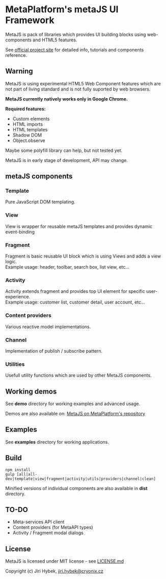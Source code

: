 # MetaPlatform's metaJS UI Framework
MetaJS is pack of libraries which provides UI building blocks using web-components and HTML5 features.

See [official project site](http://code.meta-platform.com/metajs/) for detailed info, tutorials and components reference.

## Warning
MetaJS is using experimental HTML5 Web Component features which are not part of living standard and is not fully suported by web browsers.

**MetaJS currently natively works only in Google Chrome.**

**Required features:**
- Custom elements
- HTML imports
- HTML templates
- Shadow DOM
- Object.observe

Maybe some polyfill library can help, but not tested yet.

MetaJS is in early stage of development, API may change.

## metaJS components

### Template
Pure JavaScript DOM templating.

### View
View is wrapper for reusable metaJS templates and provides dynamic event-binding

### Fragment
Fragment is basic reusable UI block which is using Views and adds a view logic.  
Example usage: header, toolbar, search box, list view, etc...

### Activity
Activity extends fragment and provides top UI element for specific user-experience.  
Example usage: customer list, customer detail, user account, etc...

### Content providers
Various reactive model implementations.

### Channel
Implementation of publish / subscribe pattern.

### Utilities
Usefull utility functions which are used by other MetaJS components.

## Working demos
See **demo** directory for working examples and advanced usage.

Demos are also available on: [MetaJS on MetaPlatform's repository](http://repo.meta-platform.com/metajs/demo/)

## Examples
See **examples** directory for working applications.

## Build
```
npm install
gulp [all|all-dev|template|view|fragment|activity|utils|providers|channel|clean]
```

Minified versions of individual components are also available in **dist** directory.

## TO-DO
- Meta-services API client
- Content providers (for MetaAPI types)
- Activity / Fragment modal dialogs

## License
MetaJS is licensed under MIT license - see [LICENSE.md](./LICENSE.md)

Copyright (c) Jiri Hybek, jiri.hybek@cryonix.cz
